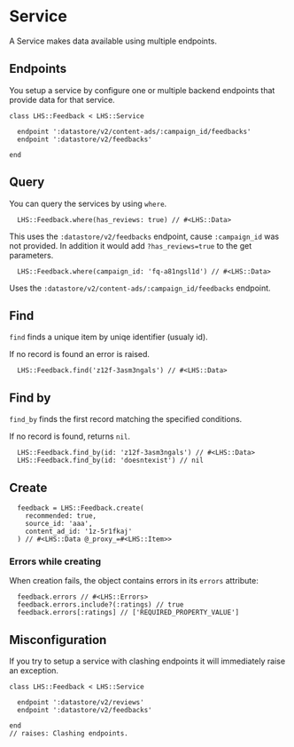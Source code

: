 Service
===

A Service makes data available using multiple endpoints.

## Endpoints

You setup a service by configure one or multiple backend endpoints that provide data for that service.

```
class LHS::Feedback < LHS::Service

  endpoint ':datastore/v2/content-ads/:campaign_id/feedbacks'
  endpoint ':datastore/v2/feedbacks'

end
```

## Query

You can query the services by using `where`.

```
  LHS::Feedback.where(has_reviews: true) // #<LHS::Data>
```
This uses the `:datastore/v2/feedbacks` endpoint, cause `:campaign_id` was not provided.
In addition it would add `?has_reviews=true` to the get parameters.

```
  LHS::Feedback.where(campaign_id: 'fq-a81ngsl1d') // #<LHS::Data>
```
Uses the `:datastore/v2/content-ads/:campaign_id/feedbacks` endpoint.

## Find

`find` finds a unique item by uniqe identifier (usualy id).

If no record is found an error is raised.

```
  LHS::Feedback.find('z12f-3asm3ngals') // #<LHS::Data>
```


## Find by

`find_by` finds the first record matching the specified conditions.

If no record is found, returns `nil`.

```
  LHS::Feedback.find_by(id: 'z12f-3asm3ngals') // #<LHS::Data>
  LHS::Feedback.find_by(id: 'doesntexist') // nil
```

## Create

```
  feedback = LHS::Feedback.create(
    recommended: true,
    source_id: 'aaa',
    content_ad_id: '1z-5r1fkaj'
  ) // #<LHS::Data @_proxy_=#<LHS::Item>>
```

### Errors while creating

When creation fails, the object contains errors in its `errors` attribute:

```
  feedback.errors // #<LHS::Errors>
  feedback.errors.include?(:ratings) // true
  feedback.errors[:ratings] // ['REQUIRED_PROPERTY_VALUE']
```

## Misconfiguration

If you try to setup a service with clashing endpoints it will immediately raise an exception.

```
class LHS::Feedback < LHS::Service

  endpoint ':datastore/v2/reviews'
  endpoint ':datastore/v2/feedbacks'

end
// raises: Clashing endpoints.
```
